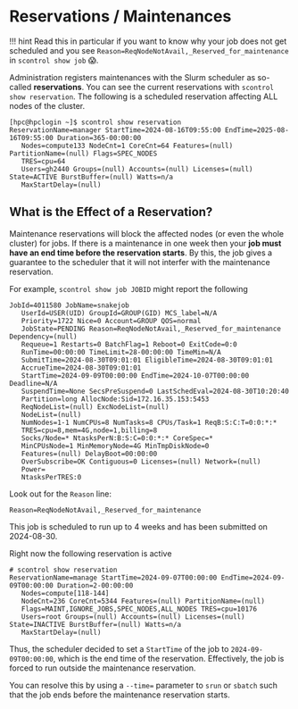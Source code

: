 # Reservations / Maintenances


!!! hint
    Read this in particular if you want to know why your job does not get scheduled and you see `Reason=ReqNodeNotAvail,_Reserved_for_maintenance` in `scontrol show job` :scream:.

Administration registers maintenances with the Slurm scheduler as so-called **reservations**.
You can see the current reservations with `scontrol show reservation`.
The following is a scheduled reservation affecting ALL nodes of the cluster.

```
[hpc@hpclogin ~]$ scontrol show reservation
ReservationName=manager StartTime=2024-08-16T09:55:00 EndTime=2025-08-16T09:55:00 Duration=365-00:00:00
   Nodes=compute133 NodeCnt=1 CoreCnt=64 Features=(null) PartitionName=(null) Flags=SPEC_NODES
   TRES=cpu=64
   Users=gh2440 Groups=(null) Accounts=(null) Licenses=(null) State=ACTIVE BurstBuffer=(null) Watts=n/a
   MaxStartDelay=(null)
```

## What is the Effect of a Reservation?

Maintenance reservations will block the affected nodes (or even the whole cluster) for jobs.
If there is a maintenance in one week then your **job must have an end time before the reservation starts**.
By this, the job gives a guarantee to the scheduler that it will not interfer with the maintenance reservation.

For example, `scontrol show job JOBID` might report the following

```
JobId=4011580 JobName=snakejob
   UserId=USER(UID) GroupId=GROUP(GID) MCS_label=N/A
   Priority=1722 Nice=0 Account=GROUP QOS=normal
   JobState=PENDING Reason=ReqNodeNotAvail,_Reserved_for_maintenance Dependency=(null)
   Requeue=1 Restarts=0 BatchFlag=1 Reboot=0 ExitCode=0:0
   RunTime=00:00:00 TimeLimit=28-00:00:00 TimeMin=N/A
   SubmitTime=2024-08-30T09:01:01 EligibleTime=2024-08-30T09:01:01
   AccrueTime=2024-08-30T09:01:01
   StartTime=2024-09-09T00:00:00 EndTime=2024-10-07T00:00:00 Deadline=N/A
   SuspendTime=None SecsPreSuspend=0 LastSchedEval=2024-08-30T10:20:40
   Partition=long AllocNode:Sid=172.16.35.153:5453
   ReqNodeList=(null) ExcNodeList=(null)
   NodeList=(null)
   NumNodes=1-1 NumCPUs=8 NumTasks=8 CPUs/Task=1 ReqB:S:C:T=0:0:*:*
   TRES=cpu=8,mem=4G,node=1,billing=8
   Socks/Node=* NtasksPerN:B:S:C=0:0:*:* CoreSpec=*
   MinCPUsNode=1 MinMemoryNode=4G MinTmpDiskNode=0
   Features=(null) DelayBoot=00:00:00
   OverSubscribe=OK Contiguous=0 Licenses=(null) Network=(null)
   Power=
   NtasksPerTRES:0
```

Look out for the `Reason` line:

```
Reason=ReqNodeNotAvail,_Reserved_for_maintenance
```

This job is scheduled to run up to 4 weeks and has been submitted on 2024-08-30.

Right now the following reservation is active

```
# scontrol show reservation
ReservationName=manage StartTime=2024-09-07T00:00:00 EndTime=2024-09-09T00:00:00 Duration=2-00:00:00
   Nodes=compute[118-144]
   NodeCnt=236 CoreCnt=5344 Features=(null) PartitionName=(null)
   Flags=MAINT,IGNORE_JOBS,SPEC_NODES,ALL_NODES TRES=cpu=10176
   Users=root Groups=(null) Accounts=(null) Licenses=(null) State=INACTIVE BurstBuffer=(null) Watts=n/a
   MaxStartDelay=(null)
```

Thus, the scheduler decided to set a `StartTime` of the job to `2024-09-09T00:00:00`, which is the end time of the reservation.
Effectively, the job is forced to run outside the maintenance reservation.

You can resolve this by using a `--time=` parameter to `srun` or `sbatch` such that the job ends before the maintenance reservation starts.
